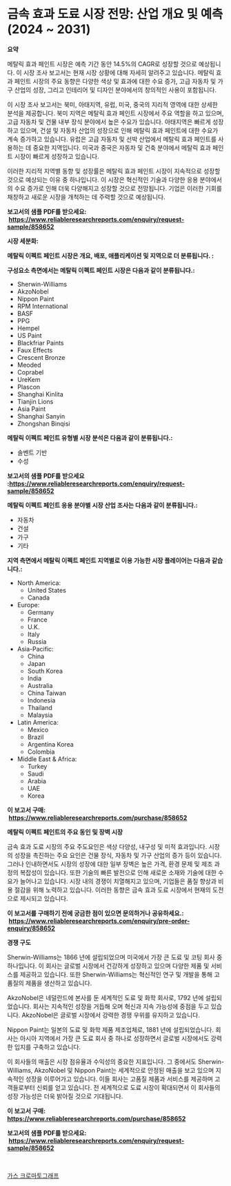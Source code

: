 <p><h1>금속 효과 도료 시장 전망: 산업 개요 및 예측 (2024 ~ 2031)</h1></p><p><strong>요약</strong></p>
<p><p>메탈릭 효과 페인트 시장은 예측 기간 동안 14.5%의 CAGR로 성장할 것으로 예상됩니다. 이 시장 조사 보고서는 현재 시장 상황에 대해 자세히 알려주고 있습니다. 메탈릭 효과 페인트 시장의 주요 동향은 다양한 색상 및 효과에 대한 수요 증가, 고급 자동차 및 가구 산업의 성장, 그리고 인테리어 및 디자인 분야에서의 창의적인 사용이 포함됩니다.</p><p>이 시장 조사 보고서는 북미, 아태지역, 유럽, 미국, 중국의 지리적 영역에 대한 상세한 분석을 제공합니다. 북미 지역은 메탈릭 효과 페인트 시장에서 주요 역할을 하고 있으며, 고급 자동차 및 건물 내부 장식 분야에서 높은 수요가 있습니다. 아태지역은 빠르게 성장하고 있으며, 건설 및 자동차 산업의 성장으로 인해 메탈릭 효과 페인트에 대한 수요가 계속 증가하고 있습니다. 유럽은 고급 자동차 및 선박 산업에서 메탈릭 효과 페인트를 사용하는 데 중요한 지역입니다. 미국과 중국은 자동차 및 건축 분야에서 메탈릭 효과 페인트 시장이 빠르게 성장하고 있습니다.</p><p>이러한 지리적 지역별 동향 및 성장률은 메탈릭 효과 페인트 시장이 지속적으로 성장할 것으로 예상되는 이유 중 하나입니다. 이 시장은 혁신적인 기술과 다양한 응용 분야에서의 수요 증가로 인해 더욱 다양해지고 성장할 것으로 전망됩니다. 기업은 이러한 기회를 채창하고 새로운 시장을 개척하는 데 주력할 것으로 예상됩니다.</p></p>
<p><strong>보고서의 샘플 PDF를 받으세요: &nbsp;<a href="https://www.reliableresearchreports.com/enquiry/request-sample/858652">https://www.reliableresearchreports.com/enquiry/request-sample/858652</a></strong></p>
<p><strong>시장 세분화:</strong></p>
<p><strong> 메탈릭 이펙트 페인트 시장은 개요, 배포, 애플리케이션 및 지역으로 더 분류됩니다. :</strong></p>
<p><strong>구성요소 측면에서는 메탈릭 이펙트 페인트 시장은 다음과 같이 분류됩니다.:</strong></p>
<p><ul><li>Sherwin-Williams</li><li>AkzoNobel</li><li>Nippon Paint</li><li>RPM International</li><li>BASF</li><li>PPG</li><li>Hempel</li><li>US Paint</li><li>Blackfriar Paints</li><li>Faux Effects</li><li>Crescent Bronze</li><li>Meoded</li><li>Coprabel</li><li>UreKem</li><li>Plascon</li><li>Shanghai Kinlita</li><li>Tianjin Lions</li><li>Asia Paint</li><li>Shanghai Sanyin</li><li>Zhongshan Binqisi</li></ul></p>
<p><strong> 메탈릭 이펙트 페인트 유형별 시장 분석은 다음과 같이 분류됩니다.:</strong></p>
<p><ul><li>솔벤트 기반</li><li>수성</li></ul></p>
<p><strong>보고서의 샘플 PDF를 받으세요 :<a href="https://www.reliableresearchreports.com/enquiry/request-sample/858652">https://www.reliableresearchreports.com/enquiry/request-sample/858652</a></strong></p>
<p><strong> 메탈릭 이펙트 페인트 응용 분야별 시장 산업 조사는 다음과 같이 분류됩니다.:</strong></p>
<p><ul><li>자동차</li><li>건설</li><li>가구</li><li>기타</li></ul></p>
<p><strong>지역 측면에서 메탈릭 이펙트 페인트 지역별로 이용 가능한 시장 플레이어는 다음과 같습니다.:</strong></p>
<p><ul>
    <li>
        North America:
        <ul>
            <li>United States</li>
            <li>Canada</li>
        </ul>
    </li>
    <li>
        Europe:
        <ul>
            <li>Germany</li>
            <li>France</li>
            <li>U.K.</li>
            <li>Italy</li>
            <li>Russia</li>
        </ul>
    </li>
    <li>
        Asia-Pacific:
        <ul>
            <li>China</li>
            <li>Japan</li>
            <li>South Korea</li>
            <li>India</li>
            <li>Australia</li>
            <li>China Taiwan</li>
            <li>Indonesia</li>
            <li>Thailand</li>
            <li>Malaysia</li>
        </ul>
    </li>
    <li>
        Latin America:
        <ul>
            <li>Mexico</li>
            <li>Brazil</li>
            <li>Argentina Korea</li>
            <li>Colombia</li>
        </ul>
    </li>
    <li>
        Middle East & Africa:
        <ul>
            <li>Turkey</li>
            <li>Saudi</li>
            <li>Arabia</li>
            <li>UAE</li>
            <li>Korea</li>
        </ul>
    </li>
    </ul></p>
<p><strong>이 보고서 구매: &nbsp;<a href="https://www.reliableresearchreports.com/purchase/858652">https://www.reliableresearchreports.com/purchase/858652</a></strong></p>
<p><strong>메탈릭 이펙트 페인트의 주요 동인 및 장벽 시장</strong></p>
<p><p>금속 효과 도료 시장의 주요 주도요인은 색상 다양성, 내구성 및 미적 효과입니다. 시장의 성장을 촉진하는 주요 요인은 건물 장식, 자동차 및 가구 산업의 증가 등이 있습니다. 그러나 인내하면서도 시장의 성장에 대한 일부 장벽은 높은 가격, 환경 문제 및 제조 과정의 복잡성이 있습니다. 또한 기술의 빠른 발전으로 인해 새로운 소재와 기술에 대한 수요가 늘어나고 있습니다. 시장 내의 경쟁이 치열해지고 있으며, 기업들은 품질 향상과 비용 절감을 위해 노력하고 있습니다. 이러한 동향은 금속 효과 도료 시장에서 현재의 도전으로 제시되고 있습니다.</p></p>
<p><strong>이 보고서를 구매하기 전에 궁금한 점이 있으면 문의하거나 공유하세요.: &nbsp;<a href="https://www.reliableresearchreports.com/enquiry/pre-order-enquiry/858652">https://www.reliableresearchreports.com/enquiry/pre-order-enquiry/858652</a></strong></p>
<p><strong>경쟁 구도</strong></p>
<p><p>Sherwin-Williams는 1866 년에 설립되었으며 미국에서 가장 큰 도료 및 코팅 회사 중 하나입니다. 이 회사는 글로벌 시장에서 건강하게 성장하고 있으며 다양한 제품 및 서비스를 제공하고 있습니다. 또한 Sherwin-Williams는 혁신적인 연구 및 개발을 통해 고품질의 제품을 생산하고 있습니다.</p><p>AkzoNobel은 네덜란드에 본사를 둔 세계적인 도료 및 화학 회사로, 1792 년에 설립되었습니다. 회사는 지속적인 성장을 거듭해 오며 혁신과 지속 가능성에 중점을 두고 있습니다. AkzoNobel은 글로벌 시장에서 강력한 경쟁 우위를 유지하고 있습니다.</p><p>Nippon Paint는 일본의 도료 및 화학 제품 제조업체로, 1881 년에 설립되었습니다. 회사는 아시아 지역에서 가장 큰 도료 회사 중 하나로 성장하면서 글로벌 시장에서도 강력한 입지를 구축하고 있습니다.</p><p>이 회사들의 매출은 시장 점유율과 수익성의 중요한 지표입니다. 그 중에서도 Sherwin-Williams, AkzoNobel 및 Nippon Paint는 세계적으로 안정된 매출을 보고 있으며 지속적인 성장을 이루어가고 있습니다. 이들 회사는 고품질 제품과 서비스를 제공하며 고객들로부터 신뢰를 얻고 있습니다. 전 세계적으로 도료 시장이 확대되면서 이 회사들의 성장 가능성은 더욱 밝아질 것으로 기대됩니다.</p></p>
<p><strong>이 보고서 구매: &nbsp; <a href="https://www.reliableresearchreports.com/purchase/858652">https://www.reliableresearchreports.com/purchase/858652</a></strong></p>
<p><strong>보고서의 샘플 PDF를 받으세요: &nbsp;<a href="https://www.reliableresearchreports.com/enquiry/request-sample/858652">https://www.reliableresearchreports.com/enquiry/request-sample/858652</a></strong><strong></strong></p>
<p>&nbsp;</p>
<p><p><a href="https://github.com/fernandotryO5lson96765/Market-Research-Report-List-1/blob/main/36790614950.md">가스 크로마토그래프</a></p></p>